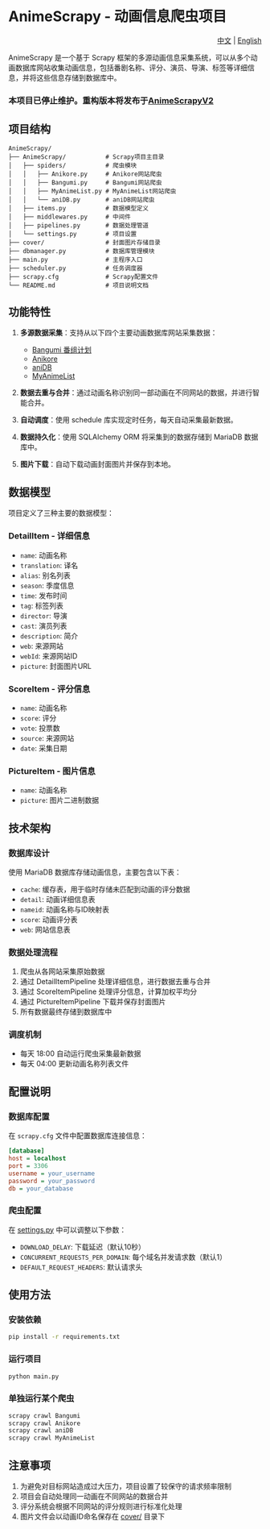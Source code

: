 # AnimeScrapy - 动画信息爬虫项目

<div align="right">
  <a href="./README.md">中文</a> | <a href="./README_en.md">English</a>
</div>

AnimeScrapy 是一个基于 Scrapy 框架的多源动画信息采集系统，可以从多个动画数据库网站收集动画信息，包括番剧名称、评分、演员、导演、标签等详细信息，并将这些信息存储到数据库中。  
### 本项目已停止维护。重构版本将发布于[AnimeScrapyV2](https://github.com/SZH0728/AnimeScrapyV2)

## 项目结构

```
AnimeScrapy/
├── AnimeScrapy/           # Scrapy项目主目录
│   ├── spiders/           # 爬虫模块
│   │   ├── Anikore.py     # Anikore网站爬虫
│   │   ├── Bangumi.py     # Bangumi网站爬虫
│   │   ├── MyAnimeList.py # MyAnimeList网站爬虫
│   │   └── aniDB.py       # aniDB网站爬虫
│   ├── items.py           # 数据模型定义
│   ├── middlewares.py     # 中间件
│   ├── pipelines.py       # 数据处理管道
│   └── settings.py        # 项目设置
├── cover/                 # 封面图片存储目录
├── dbmanager.py           # 数据库管理模块
├── main.py                # 主程序入口
├── scheduler.py           # 任务调度器
├── scrapy.cfg             # Scrapy配置文件
└── README.md              # 项目说明文档
```

## 功能特性

1. **多源数据采集**：支持从以下四个主要动画数据库网站采集数据：
   - [Bangumi 番组计划](https://bangumi.tv/)
   - [Anikore](https://www.anikore.jp/)
   - [aniDB](https://anidb.net/)
   - [MyAnimeList](https://myanimelist.net/)

2. **数据去重与合并**：通过动画名称识别同一部动画在不同网站的数据，并进行智能合并。

3. **自动调度**：使用 schedule 库实现定时任务，每天自动采集最新数据。

4. **数据持久化**：使用 SQLAlchemy ORM 将采集到的数据存储到 MariaDB 数据库中。

5. **图片下载**：自动下载动画封面图片并保存到本地。

## 数据模型

项目定义了三种主要的数据模型：

### DetailItem - 详细信息
- `name`: 动画名称
- `translation`: 译名
- `alias`: 别名列表
- `season`: 季度信息
- `time`: 发布时间
- `tag`: 标签列表
- `director`: 导演
- `cast`: 演员列表
- `description`: 简介
- `web`: 来源网站
- `webId`: 来源网站ID
- `picture`: 封面图片URL

### ScoreItem - 评分信息
- `name`: 动画名称
- `score`: 评分
- `vote`: 投票数
- `source`: 来源网站
- `date`: 采集日期

### PictureItem - 图片信息
- `name`: 动画名称
- `picture`: 图片二进制数据

## 技术架构

### 数据库设计
使用 MariaDB 数据库存储动画信息，主要包含以下表：
- `cache`: 缓存表，用于临时存储未匹配到动画的评分数据
- `detail`: 动画详细信息表
- `nameid`: 动画名称与ID映射表
- `score`: 动画评分表
- `web`: 网站信息表

### 数据处理流程
1. 爬虫从各网站采集原始数据
2. 通过 DetailItemPipeline 处理详细信息，进行数据去重与合并
3. 通过 ScoreItemPipeline 处理评分信息，计算加权平均分
4. 通过 PictureItemPipeline 下载并保存封面图片
5. 所有数据最终存储到数据库中

### 调度机制
- 每天 18:00 自动运行爬虫采集最新数据
- 每天 04:00 更新动画名称列表文件

## 配置说明

### 数据库配置
在 `scrapy.cfg` 文件中配置数据库连接信息：

```ini
[database]
host = localhost
port = 3306
username = your_username
password = your_password
db = your_database
```

### 爬虫配置
在 [settings.py](file:///D:/poject/AnimeScrapy/AnimeScrapy/settings.py#L1-L101) 中可以调整以下参数：
- `DOWNLOAD_DELAY`: 下载延迟（默认10秒）
- `CONCURRENT_REQUESTS_PER_DOMAIN`: 每个域名并发请求数（默认1）
- `DEFAULT_REQUEST_HEADERS`: 默认请求头

## 使用方法

### 安装依赖
```bash
pip install -r requirements.txt
```

### 运行项目
```bash
python main.py
```

### 单独运行某个爬虫
```bash
scrapy crawl Bangumi
scrapy crawl Anikore
scrapy crawl aniDB
scrapy crawl MyAnimeList
```

## 注意事项

1. 为避免对目标网站造成过大压力，项目设置了较保守的请求频率限制
2. 项目会自动处理同一动画在不同网站的数据合并
3. 评分系统会根据不同网站的评分规则进行标准化处理
4. 图片文件会以动画ID命名保存在 [cover/](file:///D:/poject/AnimeScrapy/cover/) 目录下
